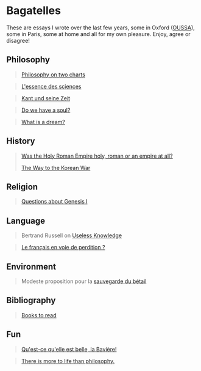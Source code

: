 # Bagatelles

These are essays I wrote over the last few years, 
some in Oxford ([OUSSA](https://www.conted.ox.ac.uk/about/oussa)), 
some in Paris, some at home and all for my own pleasure.
Enjoy, agree or disagree!

## Philosophy

> [Philosophy on two charts](content/4-philo-2charts.md)

> [L'essence des sciences](content/10-sciences.md)

> [Kant und seine Zeit](content/13-kant.md)

> [Do we have a soul?](content/5-do-we-have-a-soul.md)

> [What is a dream?](content/12-what-is-a-dream.md)


## History

> [Was the Holy Roman Empire holy, roman or an empire at all?](content/8-holy_roman_empire.md)
> 
> [The Way to the Korean War](content/6-korean-war.md)

## Religion

> [Questions about Genesis I](content/7-genesis-questions.md)

## Language

> Bertrand Russell on [Useless Knowledge](content/9-russell-on-useless-knowledge.md)

> [Le français en voie de perdition ?](content/3-francais-perdition.md)


## Environment

> Modeste proposition pour la [sauvegarde du bétail](content/1-animaux.md)

## Bibliography

> [Books to read](content/0-bibliography.md)

## Fun

> [Qu'est-ce qu'elle est belle, la Bavière!](content/2-baviere) 

> [There is more to life than philosophy.](content/999-2westfields.png)
